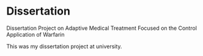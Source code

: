 # Dissertation
Dissertation Project on Adaptive Medical Treatment Focused on the Control Application of Warfarin

This was my dissertation project at university. 
